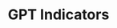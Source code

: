 ---
citation: "\n@article{petralia_gpt_2020,\n\ttitle = {{GPT} {Indicators}},\n\turl =
  {https://dataverse.harvard.edu/dataset.xhtml?persistentId=doi:10.7910/DVN/PQGHKA},\n\tdoi
  = {10.7910/DVN/PQGHKA},\n\tabstract = {This database contains yearly technology-level
  measures of Growth, Use Complementarity (UC) and Innovation Complementarity (IC)
  since 1920 for all ...},\n\tlanguage = {en},\n\turldate = {2021-08-17},\n\tauthor
  = {Petralia, Sergio},\n\tmonth = mar,\n\tyear = {2020},\n\tnote = {type: dataset},\n}\n"
description: This database contains yearly technology-level measures of Growth, Use
  Complementarity (UC) and Innovation Complementarity (IC) since 1920 for all ...
record_creation_timestamp: 08/17/2021, 11:25:28
shortname: gpt_indicators
title: GPT Indicators
location: https://dataverse.harvard.edu/dataset.xhtml?persistentId=doi:10.7910/DVN/PQGHKA
uuid: 5ab54caa-f53c-4537-8dac-8bf20cab594e
---